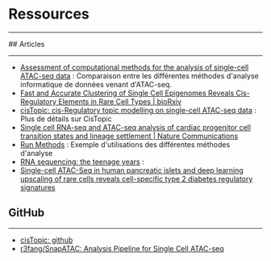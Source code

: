 # Ressources

---

## Articles

---

+ [Assessment of computational methods for the analysis of single-cell ATAC-seq data](https://www.ncbi.nlm.nih.gov/pmc/articles/PMC6859644/) : Comparaison entre les différentes méthodes d'analyse informatique de données venant d'ATAC-seq.
+ [Fast and Accurate Clustering of Single Cell Epigenomes Reveals Cis-Regulatory Elements in Rare Cell Types | bioRxiv](https://www.biorxiv.org/content/10.1101/615179v2.full)
+ [cisTopic: cis-Regulatory topic modelling on single-cell ATAC-seq data](https://www.ncbi.nlm.nih.gov/pmc/articles/PMC6517279/) : Plus de détails sur CisTopic
+ [Single cell RNA-seq and ATAC-seq analysis of cardiac progenitor cell transition states and lineage settlement | Nature Communications](https://www.nature.com/articles/s41467-018-07307-6)
+ [Run Methods](https://nbviewer.jupyter.org/github/pinellolab/scATAC-benchmarking/tree/master/Real_Data/Buenrostro_2018/run_methods/) : Exemple d'utilisations des différentes méthodes d'analyse
+ [RNA sequencing: the teenage years](https://www.nature.com/articles/s41576-019-0150-2) : 
+ [Single-cell ATAC-Seq in human pancreatic  islets and deep learning upscaling of rare cells reveals cell-specific  type 2 diabetes regulatory signatures](https://www.ncbi.nlm.nih.gov/pmc/articles/PMC6961712/)

## GitHub

---

+ [ cisTopic: github](https://github.com/aertslab/cistopic)
+ [r3fang/SnapATAC: Analysis Pipeline for Single Cell ATAC-seq](https://github.com/r3fang/SnapATAC)